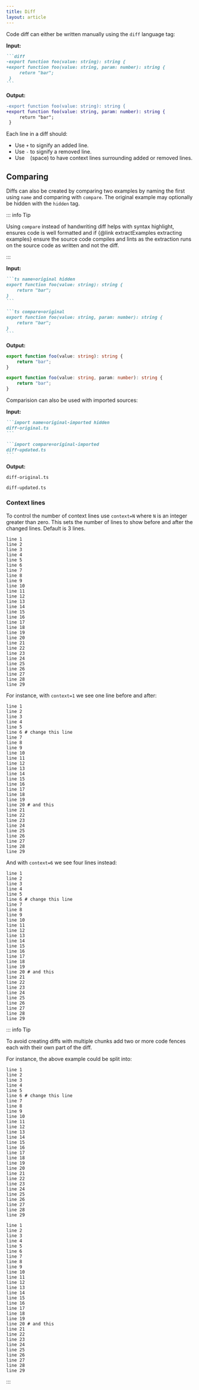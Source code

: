 ```yaml
---
title: Diff
layout: article
---
```


Code diff can either be written manually using the `diff` language tag:

**Input:**

````md
```diff
-export function foo(value: string): string {
+export function foo(value: string, param: number): string {
     return "bar";
 }
```
````

**Output:**

```diff
-export function foo(value: string): string {
+export function foo(value: string, param: number): string {
     return "bar";
 }
```

Each line in a diff should:

- Use `+` to signify an added line.
- Use `-` to signify a removed line.
- Use ` ` (space) to have context lines surrounding added or removed lines.

## Comparing

Diffs can also be created by comparing two examples by naming the first using `name` and comparing with `compare`.
The original example may optionally be hidden with the `hidden` tag.

::: info Tip

Using `compare` instead of handwriting diff helps with syntax highlight, ensures code is well formatted and if {@link extractExamples extracting examples} ensure the source code compiles and lints as the extraction runs on the source code as written and not the diff.

:::

**Input:**

````md
```ts name=original hidden
export function foo(value: string): string {
    return "bar";
}
```

```ts compare=original
export function foo(value: string, param: number): string {
    return "bar";
}
```
````

**Output:**

```ts name=original hidden
export function foo(value: string): string {
    return "bar";
}
```

```ts compare=original
export function foo(value: string, param: number): string {
    return "bar";
}
```

Comparision can also be used with imported sources:

**Input:**

````md
```import name=original-imported hidden
diff-original.ts
```

```import compare=original-imported
diff-updated.ts
```
````

**Output:**

```import name=original-imported hidden
diff-original.ts
```

```import compare=original-imported
diff-updated.ts
```

### Context lines

To control the number of context lines use `context=N` where `N` is an integer greater than zero.
This sets the number of lines to show before and after the changed lines.
Default is 3 lines.

```plaintext name=numbers hidden
line 1
line 2
line 3
line 4
line 5
line 6
line 7
line 8
line 9
line 10
line 11
line 12
line 13
line 14
line 15
line 16
line 17
line 18
line 19
line 20
line 21
line 22
line 23
line 24
line 25
line 26
line 27
line 28
line 29
```

For instance, with `context=1` we see one line before and after:

```plaintext compare=numbers context=1
line 1
line 2
line 3
line 4
line 5
line 6 # change this line
line 7
line 8
line 9
line 10
line 11
line 12
line 13
line 14
line 15
line 16
line 17
line 18
line 19
line 20 # and this
line 21
line 22
line 23
line 24
line 25
line 26
line 27
line 28
line 29
```

And with `context=6` we see four lines instead:

```plaintext compare=numbers context=4
line 1
line 2
line 3
line 4
line 5
line 6 # change this line
line 7
line 8
line 9
line 10
line 11
line 12
line 13
line 14
line 15
line 16
line 17
line 18
line 19
line 20 # and this
line 21
line 22
line 23
line 24
line 25
line 26
line 27
line 28
line 29
```

::: info Tip

To avoid creating diffs with multiple chunks add two or more code fences each with their own part of the diff.

For instance, the above example could be split into:

```plaintext compare=numbers context=2
line 1
line 2
line 3
line 4
line 5
line 6 # change this line
line 7
line 8
line 9
line 10
line 11
line 12
line 13
line 14
line 15
line 16
line 17
line 18
line 19
line 20
line 21
line 22
line 23
line 24
line 25
line 26
line 27
line 28
line 29
```

```plaintext compare=numbers context=2
line 1
line 2
line 3
line 4
line 5
line 6
line 7
line 8
line 9
line 10
line 11
line 12
line 13
line 14
line 15
line 16
line 17
line 18
line 19
line 20 # and this
line 21
line 22
line 23
line 24
line 25
line 26
line 27
line 28
line 29
```

:::
